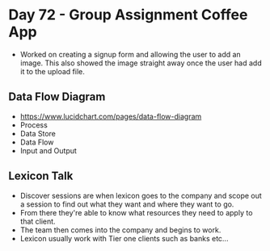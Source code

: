 # Day 72 - Group Assignment Coffee App

- Worked on creating a signup form and allowing the user to add an image. This also showed the image straight away once the user had add it to the upload file.

## Data Flow Diagram

  - https://www.lucidchart.com/pages/data-flow-diagram
  - Process
  - Data Store
  - Data Flow
  - Input and Output

## Lexicon Talk

  - Discover sessions are when lexicon goes to the company and scope out a session to find out what they want and where they want to go. 
  - From there they're able to know what resources they need to apply to that client.
  - The team then comes into the company and begins to work.
  - Lexicon usually work with Tier one clients such as banks etc...

